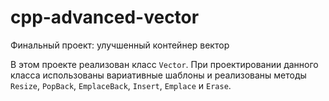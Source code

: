 # cpp-advanced-vector
Финальный проект: улучшенный контейнер вектор

В этом проекте реализован класс `Vector`. При проектировании данного класса использованы вариативные шаблоны и реализованы методы `Resize`, `PopBack`, `EmplaceBack`, `Insert`, `Emplace` и `Erase`.
